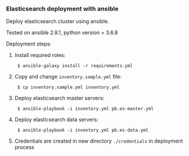 ### Elasticsearch deployment with ansible ###

Deploy elasticsearch cluster using ansible.

Tested on ansible 2.8.1, python version = 3.6.8

Deployment steps:

1. Install required roles:

        $ ansible-galaxy install -r requirements.yml

1. Copy and change `inventory.sample.yml` file:

        $ cp inventory.sample.yml inventory.yml

1. Deploy elasticsearch master servers:

        $ ansible-playbook -i inventory.yml pb.es-master.yml

1. Deploy elasticsearch data servers:

        $ ansible-playbook -i inventory.yml pb.es-data.yml

1. Credentials are created in new directory `./credentials` in deployment process
